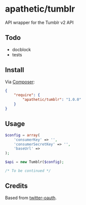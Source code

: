 # apathetic/tumblr

API wrapper for the Tumblr v2 API

Todo
-----
 - docblock
 - tests

Install
-----
Via [Composer](http://getcomposer.org):

```json
{
    "require": {
        "apathetic/tumblr": "1.0.0"
    }
}
```

Usage
----

```php
$config = array(
    'consumerKey' => '',
    'consumerSecretKey' => '',
    'baseUrl' =>
);

$api = new Tumblr($config);

/* To be continued */
```

Credits
---

Based from [twitter-oauth](https://github.com/ruudk/twitteroauth/).